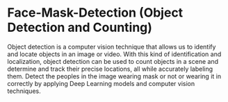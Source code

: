 # Face-Mask-Detection (Object Detection and Counting)
Object detection is a computer vision technique that allows us to identify and locate objects in an image or video. With this kind of identification and localization, object detection can be used to count objects in a scene and determine and track their precise locations, all while accurately labeling them. Detect the peoples in the image wearing mask or not or wearing it in correctly by applying Deep Learning models and computer vision techniques.
